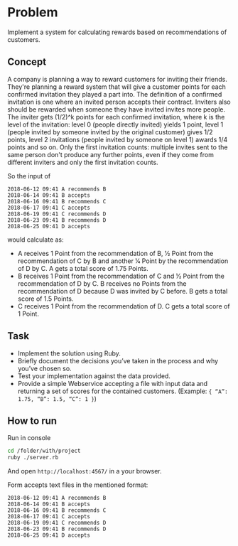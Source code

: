 # Problem

Implement a system for calculating rewards based on
recommendations of customers.

## Concept
A company is planning a way to reward customers for inviting their friends. They're planning a reward
system that will give a customer points for each confirmed invitation they played a part into. The definition
of a confirmed invitation is one where an invited person accepts their contract. Inviters also should be
rewarded when someone they have invited invites more people.
The inviter gets (1/2)^k points for each confirmed invitation, where k is the level of the invitation: level 0
(people directly invited) yields 1 point, level 1 (people invited by someone invited by the original customer)
gives 1/2 points, level 2 invitations (people invited by someone on level 1) awards 1/4 points and so on.
Only the first invitation counts: multiple invites sent to the same person don't produce any further points,
even if they come from different inviters and only the first invitation counts.

So the input of

```
2018-06-12 09:41 A recommends B
2018-06-14 09:41 B accepts
2018-06-16 09:41 B recommends C
2018-06-17 09:41 C accepts
2018-06-19 09:41 C recommends D
2018-06-23 09:41 B recommends D
2018-06-25 09:41 D accepts
```
would calculate as:
- A receives 1 Point from the recommendation of B, 1⁄2 Point from the recommendation of C by B and
another 1⁄4 Point by the recommendation of D by C. A gets a total score of 1.75 Points.
- B receives 1 Point from the recommendation of C and 1⁄2 Point from the recommendation of D by C.
B receives no Points from the recommendation of D because D was invited by C before. B gets a
total score of 1.5 Points.
- C receives 1 Point from the recommendation of D. C gets a total score of 1 Point.

## Task
- Implement the solution using Ruby.
- Briefly document the decisions you’ve taken in the process and why you’ve chosen so.
- Test your implementation against the data provided.
- Provide a simple Webservice accepting a file with input data and returning a set of scores for the
contained customers. (Example: `{ “A”: 1.75, “B”: 1.5, “C”: 1 }`)

## How to run

Run in console
```bash
cd /folder/with/project
ruby ./server.rb
```

And open `http://localhost:4567/` in a your browser.

Form accepts text files in the mentioned format:

```
2018-06-12 09:41 A recommends B
2018-06-14 09:41 B accepts
2018-06-16 09:41 B recommends C
2018-06-17 09:41 C accepts
2018-06-19 09:41 C recommends D
2018-06-23 09:41 B recommends D
2018-06-25 09:41 D accepts
```
